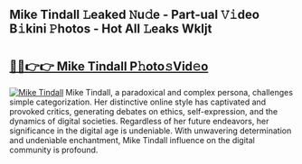 ## Mike Tindall 𝙻eaked 𝙽u𝚍e - Part-uaI 𝚅𝚒deo B𝚒kini 𝙿hotos - Hot All 𝙻eaks WkIjt

# <h2><a href="http://ld4nq4.urlbe.top/?page=Mike+Tindall">🔗🔗👉👉 Mike Tindall P𝚑oto𝚜Vid𝚎o</a></h2>

[![Mike Tindall](https://i.imgur.com/eBuTRDB.gif)](http://ld4nq4.urlbe.top/?page=Mike+Tindall)
Mike Tindall, a paradoxical and complex persona, challenges simple categorization. Her distinctive online style has captivated and provoked critics, generating debates on ethics, self-expression, and the dynamics of digital societies. Regardless of her future endeavors, her significance in the digital age is undeniable. With unwavering determination and undeniable enchantment, Mike Tindall influence on the digital community is profound.

